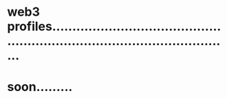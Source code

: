 # web3 profiles..................................................................................................
# soon.........
